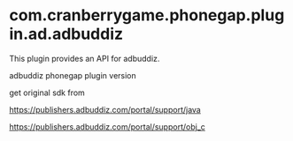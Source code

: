 
# com.cranberrygame.phonegap.plugin.ad.adbuddiz

This plugin provides an API for adbuddiz.

adbuddiz phonegap plugin version

get original sdk from

https://publishers.adbuddiz.com/portal/support/java

https://publishers.adbuddiz.com/portal/support/obj_c

